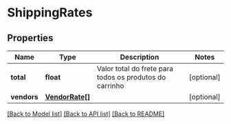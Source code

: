 # ShippingRates

## Properties
Name | Type | Description | Notes
------------ | ------------- | ------------- | -------------
**total** | **float** | Valor total do frete para todos os produtos do carrinho | [optional] 
**vendors** | [**VendorRate[]**](VendorRate.md) |  | [optional] 

[[Back to Model list]](../README.md#documentation-for-models) [[Back to API list]](../README.md#documentation-for-api-endpoints) [[Back to README]](../README.md)


